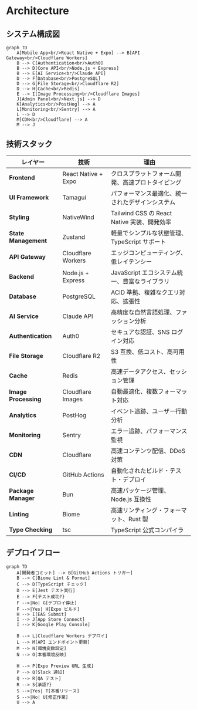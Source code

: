 # Architecture

## システム構成図

```mermaid
graph TD
    A[Mobile App<br/>React Native + Expo] --> B[API Gateway<br/>Cloudflare Workers]
    B --> C[Authentication<br/>Auth0]
    B --> D[Core API<br/>Node.js + Express]
    B --> E[AI Service<br/>Claude API]
    D --> F[Database<br/>PostgreSQL]
    D --> G[File Storage<br/>Cloudflare R2]
    D --> H[Cache<br/>Redis]
    E --> I[Image Processing<br/>Cloudflare Images]
    J[Admin Panel<br/>Next.js] --> D
    K[Analytics<br/>PostHog] --> A
    L[Monitoring<br/>Sentry] --> A
    L --> D
    M[CDN<br/>Cloudflare] --> A
    M --> J
```

## 技術スタック

| レイヤー | 技術 | 理由 |
|---|---|---|
| **Frontend** | React Native + Expo | クロスプラットフォーム開発、高速プロトタイピング |
| **UI Framework** | Tamagui | パフォーマンス最適化、統一されたデザインシステム |
| **Styling** | NativeWind | Tailwind CSS の React Native 実装、開発効率 |
| **State Management** | Zustand | 軽量でシンプルな状態管理、TypeScript サポート |
| **API Gateway** | Cloudflare Workers | エッジコンピューティング、低レイテンシー |
| **Backend** | Node.js + Express | JavaScript エコシステム統一、豊富なライブラリ |
| **Database** | PostgreSQL | ACID 準拠、複雑なクエリ対応、拡張性 |
| **AI Service** | Claude API | 高精度な自然言語処理、ファッション分析 |
| **Authentication** | Auth0 | セキュアな認証、SNS ログイン対応 |
| **File Storage** | Cloudflare R2 | S3 互換、低コスト、高可用性 |
| **Cache** | Redis | 高速データアクセス、セッション管理 |
| **Image Processing** | Cloudflare Images | 自動最適化、複数フォーマット対応 |
| **Analytics** | PostHog | イベント追跡、ユーザー行動分析 |
| **Monitoring** | Sentry | エラー追跡、パフォーマンス監視 |
| **CDN** | Cloudflare | 高速コンテンツ配信、DDoS 対策 |
| **CI/CD** | GitHub Actions | 自動化されたビルド・テスト・デプロイ |
| **Package Manager** | Bun | 高速パッケージ管理、Node.js 互換性 |
| **Linting** | Biome | 高速リンティング・フォーマット、Rust 製 |
| **Type Checking** | tsc | TypeScript 公式コンパイラ |

## デプロイフロー

```mermaid
graph TD
    A[開発者コミット] --> B[GitHub Actions トリガー]
    B --> C[Biome Lint & Format]
    C --> D[TypeScript チェック]
    D --> E[Jest テスト実行]
    E --> F{テスト成功?}
    F -->|No| G[デプロイ停止]
    F -->|Yes| H[Expo ビルド]
    H --> I[EAS Submit]
    I --> J[App Store Connect]
    I --> K[Google Play Console]
    
    B --> L[Cloudflare Workers デプロイ]
    L --> M[API エンドポイント更新]
    M --> N[環境変数設定]
    N --> O[本番環境反映]
    
    H --> P[Expo Preview URL 生成]
    P --> Q[Slack 通知]
    Q --> R[QA テスト]
    R --> S{承認?}
    S -->|Yes| T[本番リリース]
    S -->|No| U[修正作業]
    U --> A
```